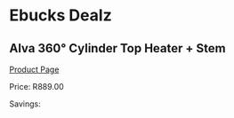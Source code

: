 
# Ebucks Dealz
## Alva 360° Cylinder Top Heater + Stem
[Product Page](https://www.ebucks.com/web/shop/productSelected.do?prodId=1142097614&catId=704982758)

Price: R889.00

Savings: 


	